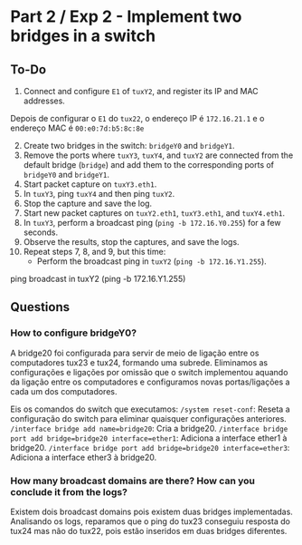 # Part 2 / Exp 2 - Implement two bridges in a switch

## To-Do

1. Connect and configure `E1` of `tuxY2`, and register its IP and MAC addresses.

Depois de configurar o `E1` do `tux22`, o endereço IP é `172.16.21.1` e o endereço MAC é `00:e0:7d:b5:8c:8e`

2. Create two bridges in the switch: `bridgeY0` and `bridgeY1`.  
3. Remove the ports where `tuxY3`, `tuxY4`, and `tuxY2` are connected from the default bridge (`bridge`) and add them to the corresponding ports of `bridgeY0` and `bridgeY1`.  
4. Start packet capture on `tuxY3.eth1`.  
5. In `tuxY3`, ping `tuxY4` and then ping `tuxY2`.
6. Stop the capture and save the log.  
7. Start new packet captures on `tuxY2.eth1`, `tuxY3.eth1`, and `tuxY4.eth1`.  
8. In `tuxY3`, perform a broadcast ping (`ping -b 172.16.Y0.255`) for a few seconds.  
9. Observe the results, stop the captures, and save the logs.  
10. Repeat steps 7, 8, and 9, but this time:  
    - Perform the broadcast ping in `tuxY2` (`ping -b 172.16.Y1.255`).  

ping broadcast in tuxY2 (ping -b 172.16.Y1.255)


## Questions

### How to configure bridgeY0?
A bridge20 foi configurada para servir de meio de ligação entre os computadores tux23 e tux24, formando uma subrede. Eliminamos as configurações e ligações por omissão que o switch implementou aquando da ligação entre os computadores e configuramos novas portas/ligações a cada um dos computadores.

Eis os comandos do switch que executamos:
`/system reset-conf`: Reseta a configuração do switch para eliminar quaisquer configurações anteriores.
`/interface bridge add name=bridge20`: Cria a bridge20.
`/interface bridge port add bridge=bridge20 interface=ether1`: Adiciona a interface ether1 à bridge20.
`/interface bridge port add bridge=bridge20 interface=ether3`: Adiciona a interface ether3 à bridge20.

### How many broadcast domains are there? How can you conclude it from the logs?
Existem dois broadcast domains pois existem duas bridges implementadas. Analisando os logs, reparamos que o ping do tux23 conseguiu resposta do tux24 mas não do tux22, pois estão inseridos em duas bridges diferentes.
